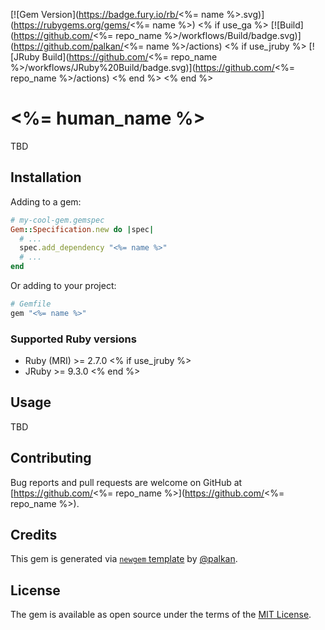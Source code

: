 [![Gem Version](https://badge.fury.io/rb/<%= name %>.svg)](https://rubygems.org/gems/<%= name %>)
<% if use_ga %>
[![Build](https://github.com/<%= repo_name %>/workflows/Build/badge.svg)](https://github.com/palkan/<%= name %>/actions)
<% if use_jruby %>
[![JRuby Build](https://github.com/<%= repo_name %>/workflows/JRuby%20Build/badge.svg)](https://github.com/<%= repo_name %>/actions)
<% end %>
<% end %>

# <%= human_name %>

TBD

## Installation

Adding to a gem:

```ruby
# my-cool-gem.gemspec
Gem::Specification.new do |spec|
  # ...
  spec.add_dependency "<%= name %>"
  # ...
end
```

Or adding to your project:

```ruby
# Gemfile
gem "<%= name %>"
```

### Supported Ruby versions

- Ruby (MRI) >= 2.7.0
<% if use_jruby %>
- JRuby >= 9.3.0
<% end %>

## Usage

TBD

## Contributing

Bug reports and pull requests are welcome on GitHub at [https://github.com/<%= repo_name %>](https://github.com/<%= repo_name %>).

## Credits

This gem is generated via [`newgem` template](https://github.com/palkan/newgem) by [@palkan](https://github.com/palkan).

## License

The gem is available as open source under the terms of the [MIT License](http://opensource.org/licenses/MIT).